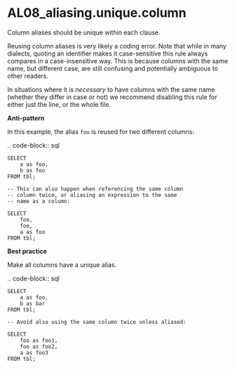 # AL08_aliasing.unique.column

Column aliases should be unique within each clause.

Reusing column aliases is very likely a coding error. Note that while
in many dialects, quoting an identifier makes it case-sensitive
this rule always compares in a case-insensitive way. This is because
columns with the same name, but different case, are still confusing
and potentially ambiguous to other readers.

In situations where it is *necessary* to have columns with the same
name (whether they differ in case or not) we recommend disabling this
rule for either just the line, or the whole file.

**Anti-pattern**

In this example, the alias ``foo`` is reused for two different columns:

.. code-block:: sql

    SELECT
        a as foo,
        b as foo
    FROM tbl;

    -- This can also happen when referencing the same column
    -- column twice, or aliasing an expression to the same
    -- name as a column:

    SELECT
        foo,
        foo,
        a as foo
    FROM tbl;

**Best practice**

Make all columns have a unique alias.

.. code-block:: sql

    SELECT
        a as foo,
        b as bar
    FROM tbl;

    -- Avoid also using the same column twice unless aliased:

    SELECT
        foo as foo1,
        foo as foo2,
        a as foo3
    FROM tbl;

